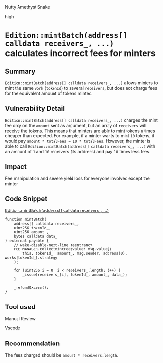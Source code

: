 Nutty Amethyst Snake

high

# `Edition::mintBatch(address[] calldata receivers_, ...)` calculates incorrect fees for minters

## Summary

`Edition::mintBatch(address[] calldata receivers_, ...)` allows minters to mint the same `work` (`tokenId`) to several `receivers`, but does not charge fees for the equivalent amount of tokens minted.

## Vulnerability Detail

`Edition::mintBatch(address[] calldata receivers_, ...)` charges the mint fee only on the `amount` sent as argument, but an array of `receivers` will receive the tokens. This means that minters are able to mint tokens `n` times cheaper than expected. For example, if a minter wants to mint `10` tokens, it would pay `amount * totalFees = 10 * totalFees`. However, the minter is able to call `Edition::mintBatch(address[] calldata receivers_, ...)`  with an amount of `1` and `10` receivers (its address) and pay `10` times less fees.

## Impact

Fee manipulation and severe yield loss for everyone involved except the minter.

## Code Snippet

[Edition::mintBatch(address[] calldata receivers_, ...)](https://github.com/sherlock-audit/2024-04-titles/blob/main/wallflower-contract-v2/src/editions/Edition.sol#L304):
```solidity
function mintBatch(
    address[] calldata receivers_,
    uint256 tokenId_,
    uint256 amount_,
    bytes calldata data_
) external payable {
    // wake-disable-next-line reentrancy
    FEE_MANAGER.collectMintFee{value: msg.value}(
        this, tokenId_, amount_, msg.sender, address(0), works[tokenId_].strategy
    );

    for (uint256 i = 0; i < receivers_.length; i++) {
        _issue(receivers_[i], tokenId_, amount_, data_);
    }

    _refundExcess();
}
```

## Tool used

Manual Review

Vscode

## Recommendation

The fees charged should be `amount * receivers.length`.
